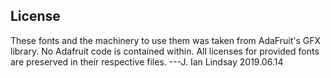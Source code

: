 ## License

These fonts and the machinery to use them was taken from AdaFruit's GFX library.
  No Adafruit code is contained within. All licenses for provided fonts are
  preserved in their respective files.
                                                    ---J. Ian Lindsay 2019.06.14
